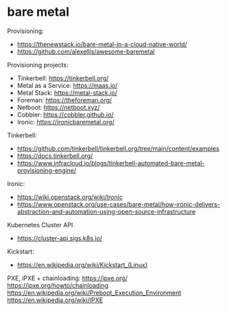 # bare metal

Provisioning:
* https://thenewstack.io/bare-metal-in-a-cloud-native-world/
* https://github.com/alexellis/awesome-baremetal

Provisioning projects:
* Tinkerbell: https://tinkerbell.org/
* Metal as a Service: https://maas.io/
* Metal Stack: https://metal-stack.io/
* Foreman: https://theforeman.org/
* Netboot: https://netboot.xyz/
* Cobbler: https://cobbler.github.io/
* Ironic: https://ironicbaremetal.org/

Tinkerbell:
* https://github.com/tinkerbell/tinkerbell.org/tree/main/content/examples
* https://docs.tinkerbell.org/
* https://www.infracloud.io/blogs/tinkerbell-automated-bare-metal-provisioning-engine/

Ironic:
* https://wiki.openstack.org/wiki/Ironic
* https://www.openstack.org/use-cases/bare-metal/how-ironic-delivers-abstraction-and-automation-using-open-source-infrastructure

Kubernetes Cluster API
* https://cluster-api.sigs.k8s.io/

Kickstart:
* https://en.wikipedia.org/wiki/Kickstart_(Linux)

PXE, iPXE + chainloading:
https://ipxe.org/
https://ipxe.org/howto/chainloading
https://en.wikipedia.org/wiki/Preboot_Execution_Environment
https://en.wikipedia.org/wiki/IPXE
